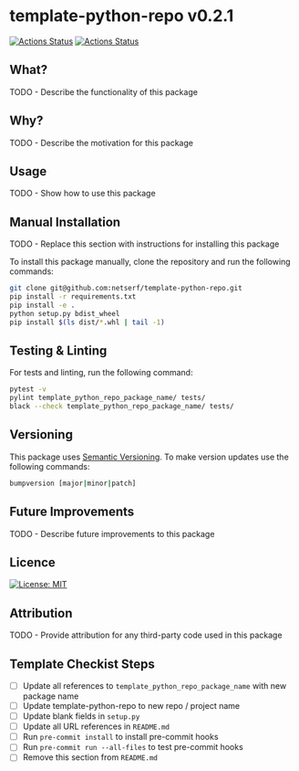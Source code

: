 # template-python-repo v0.2.1

<!-- markdown-link-check-disable -->
[![Actions Status](https://github.com/netserf/template-python-repo/workflows/Lint/badge.svg)](https://github.com/netserf/template-python-repo/actions)
[![Actions Status](https://github.com/netserf/template-python-repo/workflows/Tests/badge.svg)](https://github.com/netserf/template-python-repo/actions)
<!-- markdown-link-check-enable -->

## What?

TODO - Describe the functionality of this package

## Why?

TODO - Describe the motivation for this package

## Usage

TODO - Show how to use this package

## Manual Installation

TODO - Replace this section with instructions for installing this package

To install this package manually, clone the repository and run the following
commands:

```bash
git clone git@github.com:netserf/template-python-repo.git
pip install -r requirements.txt
pip install -e .
python setup.py bdist_wheel
pip install $(ls dist/*.whl | tail -1)
```

## Testing & Linting

For tests and linting, run the following command:

```bash
pytest -v
pylint template_python_repo_package_name/ tests/
black --check template_python_repo_package_name/ tests/
```

## Versioning

This package uses [Semantic Versioning](https://semver.org/). To make version
updates use the following commands:

```bash
bumpversion [major|minor|patch]
```

## Future Improvements

TODO - Describe future improvements to this package

## Licence

[![License: MIT](https://img.shields.io/badge/License-MIT-yellow.svg)](https://opensource.org/licenses/MIT)

## Attribution

TODO - Provide attribution for any third-party code used in this package

## Template Checkist Steps

- [ ] Update all references to `template_python_repo_package_name` with new
  package name
- [ ] Update template-python-repo to new repo / project name
- [ ] Update blank fields in `setup.py`
- [ ] Update all URL references in `README.md`
- [ ] Run `pre-commit install` to install pre-commit hooks
- [ ] Run `pre-commit run --all-files` to test pre-commit hooks
- [ ] Remove this section from `README.md`
